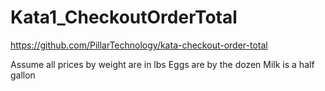 # Kata1_CheckoutOrderTotal
https://github.com/PillarTechnology/kata-checkout-order-total

Assume all prices by weight are in lbs
Eggs are by the dozen
Milk is a half gallon

